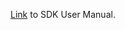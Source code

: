 [Link](https://github.com/Swasth-Digital-Health-Foundation/integration-sdks/blob/main/java/hcx-integrator-sdk/docs/1.0.8/README.md) to SDK User Manual.

